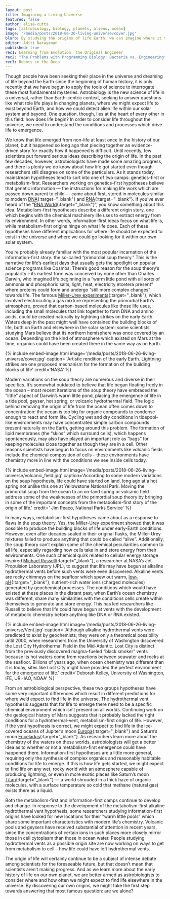 ```yaml
---
layout: post
title: Imagining a Living Universe
featured: false
author: elise-cutts
tags: [astrobiology, biology, planets, aliens, ocean]
image: '/media/posts/2018-06-26-living-universe/cover.jpg'
blurb: By studying the origins of life Earth, we can imagine where it might exist elsewhere in the universe
editor: Aditi Narayanan
published: true
rec1: Learning from Evolution, the Original Engineer
rec2: "The Problems with Programming Biology: Bacteria vs. Engineering"
rec3: Robots in the Deep
---
```


Though people have been seeking their place in the universe and dreaming of life beyond the Earth since the beginning of human history, it is only recently that we have begun to apply the tools of science to interrogate these most fundamental mysteries. Astrobiology is the new science of life in a universal, rather than Earth-centric context, seeking to answer questions like what role life plays in changing planets, where we might expect life to exist beyond Earth, and how we could detect alien life within our solar system and beyond. One question, though, lies at the heart of every other in this field: how does life begin? In order to consider life throughout the universe, we need to understand the conditions and processes which drive life to emergence.
 

We know that life emerged from non-life at least once in the history of our planet, but it happened so long ago that piecing together an evidence-driven story for exactly how it happened is difficult. Until recently, few scientists put forward serious ideas describing the origin of life. In the past few decades, however, astrobiologists have made some amazing progress, and there is plenty we do know about how life got started even though researchers still disagree on some of the particulars. As it stands today, mainstream hypotheses tend to sort into one of two camps: genetics-first or metabolism-first. Researchers working on genetics-first hypotheses believe that genetic information — the instructions for making life work which are passed down parent to child — came about first, stored in molecules similar to modern [DNA](https://science.howstuffworks.com/life/cellular-microscopic/dna.htm){:target="_blank"} and [RNA](https://study.com/academy/lesson/what-is-rna-lesson-quiz.html){:target="_blank"}. If you’ve ever heard of the “[RNA World](https://evolution.berkeley.edu/evolibrary/article/ellington_03){:target="_blank"}”, you know something about this idea. Metabolism-first hypotheses describe a different origin story, one which begins with the chemical machinery life uses to extract energy from its environment. In other words, information-first ideas focus on what life is, while metabolism-first origins hinge on what life ­does. Each of these hypotheses have different implications for where life should be expected to exist in the universe and where we could go looking for it within our own solar system.

You’re probably already familiar with the most popular incarnation of the information-first story: the so-called “primordial soup theory.” This is the narrative for life’s earliest days that usually gets the spotlight on popular science programs like Cosmos. There’s good reason for the soup theory’s popularity – its earliest form was conceived by none other than Charles Darwin, who imagined life beginning in a “warm little pond with all sorts of ammonia and phosphoric salts, light, heat, electricity etcetera present” where proteins could form and undergo “still more complex changes” towards life. The famous [Miller-Urey experiments](https://www.ncbi.nlm.nih.gov/pmc/articles/PMC4089479/){:target="_blank"}, which involved electrocuting a gas mixture representing the primordial Earth’s atmosphere, proved that carbon-based molecules like those life uses, including the small molecules that link together to form DNA and amino acids, could be created naturally by lightning strikes on the early Earth. Waters deep in the past might well have contained the building blocks of life, both on Earth and elsewhere in the solar system: some scientists studying Mars believe that its northern hemisphere was once covered by an ocean. Depending on the kind of atmosphere which existed on Mars at the time, organics could have been created there in the same way as on Earth.

{% include embed-image.html image='/media/posts/2018-06-26-living-universe/cover.jpg' caption= 'Artistic rendition of the early Earth. Lightning strikes are one proposed mechanism for the formation of the building blocks of life' credit='NASA' %}

Modern variations on the soup theory are numerous and diverse in their specifics. It’s somewhat outdated to believe that life began floating freely in the ocean – most recent iterations of the soup theory have embraced the “little” aspect of Darwin’s warm little pond, placing the emergence of life in a tide pool, geyser, hot spring, or volcanic hydrothermal field. The logic behind removing the origin of life from the ocean often comes down to concentration: the ocean is too big for organic compounds to condense enough to react and form life. Cycling wet and dry conditions in tidepool-like environments may have concentrated simple carbon compounds present naturally on the Earth, getting around this problem. The formation of lipid membranes (the “skins” which surround cells), which happens spontaneously, may also have played an important role as “bags” for keeping molecules close together as though they are in a cell. Other reasons scientists have begun to focus on environments like volcanic fields include the chemical composition of cells – these environments have chemistry more in line with the conditions we see inside cells today. 


{% include embed-image.html image='/media/posts/2018-06-26-living-universe/volcanic_field.jpg' caption='According to some modern variations on the soup hypothesis, life could have started on land, long ago at a hot spring not unlike this one at Yellowstone National Park. Moving the primordial soup from the ocean to an on-land spring or volcanic field  address some of the weaknesses of the primordial soup theory by bringing in some of the important concepts from the metabolism-first story of the origin of life.' credit=' Jim Peaco, National Parks Service' %}


In many ways, metabolism-first hypotheses came about as a response to flaws in the soup theory. Yes, the Miller-Urey experiment showed that it was possible to produce the building blocks of life under early-Earth conditions. However, even after decades sealed in their original flasks, the Miller-Urey mixtures failed to produce anything that could be called “alive”. Additionally, the soup theory can’t explain some of the chemical peculiarities common to all life, especially regarding how cells take in and store energy from their environments. One such chemical quirk related to cellular energy storage inspired [Michael Russell](https://science.jpl.nasa.gov/people/Russell/){:target="_blank"}, a researcher at NASA’s Jet Propulsion Laboratory (JPL), to suggest that life may have begun at alkaline hydrothermal vents before such vents were even discovered. Alkaline vents are rocky chimneys on the seafloor which spew out warm, [low-pH](http://chemistry.elmhurst.edu/vchembook/184ph.html){:target="_blank"}, nutrient-rich water ions (charged molecules) generated by geochemical processes. The conditions which would have existed at these places in the distant past, when Earth’s ocean chemistry was different, share many similarities with the conditions cells create within themselves to generate and store energy. This has led researchers like Russell to believe that life could have begun at vents with the development of metabolic chemistry before anything like DNA or RNA existed.

{% include embed-image.html image='/media/posts/2018-06-26-living-universe/Vent.jpg' caption= 'Although alkaline hydrothermal vents were predicted to exist by geochemists, they were only a theoretical possibility until 2000, when researchers from the University of Washington discovered the Lost City Hydrothermal Field in the Mid-Atlantic. Lost City is distinct from the previously discovered magma-fueled “black smoker” vents because its hot waters come from reactions between seawater and rocks at the seafloor. Billions of years ago, when ocean chemistry was different than it is today, sites like Lost City might have provided the perfect environment for the emergence of life.' credit='Deborah Kelley, University of Washington, IFE, URI-IAO, NOAA' %}

From an astrobiological perspective, these two groups hypotheses have some very important differences which result in different predictions for where we’d expect to find life in the universe. The hydrothermal vent hypothesis suggests that for life to emerge there need to be a specific chemical environment which isn’t present on all worlds. Continuing work on the geological history of Mars suggests that it probably lacked the right conditions for a hydrothermal-vent, metabolism-first origin of life. However, if the vent hypothesis is correct, we might expect to find life in the ice-covered oceans of Jupiter’s moon [Europa](https://solarsystem.nasa.gov/moons/jupiter-moons/europa/in-depth/){:target="_blank"} and Saturn’s moon [Enceladus](https://solarsystem.nasa.gov/moons/saturn-moons/enceladus/in-depth/){:target="_blank"}. As researchers learn more about the chemistry of the waters on these worlds, astrobiologists will get a better idea as to whether or not a metabolism-first emergence could have happened there. Information-first hypotheses are a little more general, requiring only the synthesis of complex organics and reasonably habitable conditions for life to emerge. If this is how life gets started, we might expect to find life on any wet, rocky world with an atmosphere capable of producing lightning, or even in more exotic places like Saturn’s moon [Titan](https://solarsystem.nasa.gov/moons/saturn-moons/titan/in-depth/){:target="_blank"} — a world shrouded in a thick haze of organic molecules, with a surface temperature so cold that methane (natural gas) exists there as a liquid. 

Both the metabolism-first and information-first camps continue to develop and change. In response to the development of the metabolism-first alkaline hydrothermal vent hypothesis, some researchers studying information-first origins have looked for new locations for their “warm little pools” which share some important characteristics with modern life’s chemistry. Volcanic pools and geysers have received substantial of attention in recent years, since the concentrations of certain ions in such places more closely mirror those in cell cytoplasm than those in ocean water. People studying hydrothermal vents as a possible origin site are now working on ways to get from metabolism to cell – how life could have left hydrothermal vents. 

The origin of life will certainly continue to be a subject of intense debate among scientists for the foreseeable future, but that doesn’t mean that scientists aren’t making progress. And as we learn more about the early history of life on our own planet, we are better armed as astrobiologists to consider where and how often we might expect to find life elsewhere in the universe. By discovering our own origins, we might take the first step towards answering that most famous question: are we alone?


